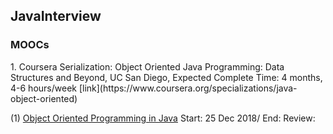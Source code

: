 JavaInterview
--

<h3>MOOCs</h3>
1. Coursera Serialization: Object Oriented Java Programming: Data Structures and Beyond, UC San Diego, Expected Complete Time: 4 months, 4-6 hours/week [link](https://www.coursera.org/specializations/java-object-oriented) 
  
  (1) [Object Oriented Programming in Java](https://www.coursera.org/learn/object-oriented-java?specialization=java-object-oriented)
      Start: 25 Dec 2018/ End:
      Review: 

    
